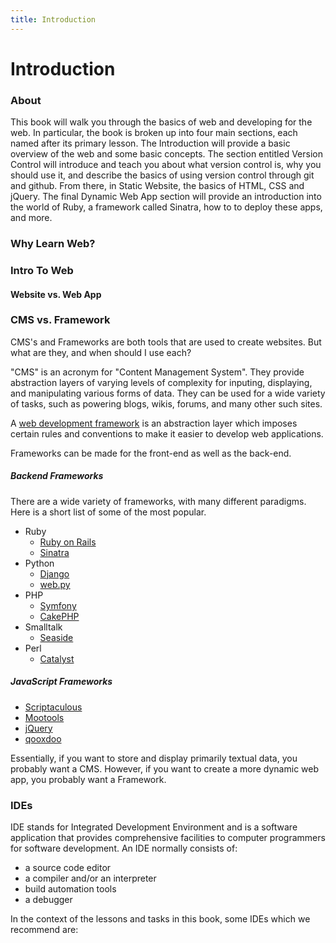 ```yaml
--- 
title: Introduction
---
```


# Introduction

### About

This book will walk you through the basics of web and developing for the web. In particular, the book is broken up into four main sections, each named after its primary lesson. The Introduction will provide a basic overview of the web and some basic concepts. The section entitled Version Control will introduce and teach you about what version control is, why you should use it, and describe the basics of using version control through git and github. From there, in Static Website, the basics of HTML, CSS and jQuery. The final Dynamic Web App section will provide an introduction into the world of Ruby, a framework called Sinatra, how to to deploy these apps, and more.  

### Why Learn Web?

### Intro To Web

#### Website vs. Web App

### CMS vs. Framework

CMS's and Frameworks are both tools that are used to create websites. But what are they, and when should I use each?

"CMS" is an acronym for "Content Management System". They provide abstraction layers of varying levels of complexity for inputing, displaying, and manipulating various forms of data. They can be used for a wide variety of tasks, such as powering blogs, wikis, forums, and many other such sites.

A [web development framework](http://en.wikipedia.org/wiki/Web_application_framework) is an abstraction layer which imposes certain rules and conventions to make it easier to develop web applications. 

Frameworks can be made for the front-end as well as the back-end. 

##### Backend Frameworks

There are a wide variety of frameworks, with many different paradigms. Here is a short list of some of the most popular.

+ Ruby
  + [Ruby on Rails](http://rubyonrails.org/)
  + [Sinatra](http://rubyonrails.org/)
+ Python
  + [Django](http://www.djangoproject.com/)
  + [web.py](http://web.py.org/)
+ PHP
  + [Symfony](http://www.symfony-project.org/)
  + [CakePHP](http://cakephp.org/)
+ Smalltalk
  + [Seaside](http://www.seaside.st/)
+ Perl
  + [Catalyst](http://www.catalystframework.org/)

##### JavaScript Frameworks

+ [Scriptaculous](http://script.aculo.us/)
+ [Mootools](http://mootools.net/)
+ [jQuery](http://jquery.com/)
+ [qooxdoo](http://qooxdoo.org/)

Essentially, if you want to store and display primarily textual data, you probably want a CMS. However, if you want to create a more dynamic web app, you probably want a Framework.

### IDEs

IDE stands for Integrated Development Environment and is a software application that provides comprehensive facilities to computer programmers for software development. An IDE normally consists of:

+ a source code editor
+ a compiler and/or an interpreter
+ build automation tools
+ a debugger

In the context of the lessons and tasks in this book, some IDEs which we recommend are: 

